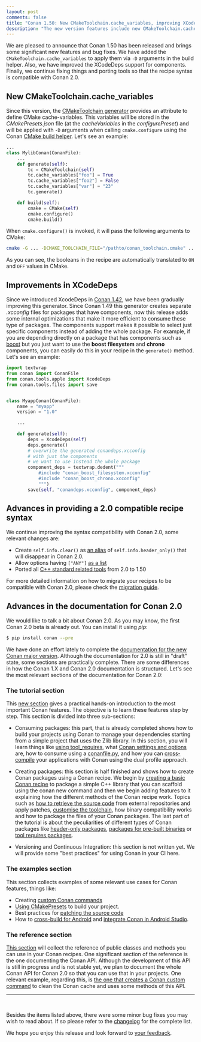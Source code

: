 ```yaml
---
layout: post
comments: false
title: "Conan 1.50: New CMakeToolchain.cache_variables, improving XCodeDeps support for components, fixes in CMake, MSBuild, XCode, many backports, minor changes, new tools, towards providing a 2.0 compatible recipe syntax and new Conan 2.0 beta docs"
description: "The new version features include new CMakeToolchain.cache_variables, improving XCodeDeps support for components, several fixes and much more"
---
```


<script type="application/ld+json">
{ "@context": "https://schema.org", 
 "@type": "TechArticle",
 "headline": "Version 1.50 of Conan C++ Package Manager is Released",
 "alternativeHeadline": "Learn all about the new 1.50 Conan C/C++ package manager version",
 "image": "https://docs.conan.io/en/latest/_images/frogarian.png",
 "author": "Conan Team", 
 "genre": "C/C++", 
 "keywords": "c c++ package manager conan release", 
 "publisher": {
    "@type": "Organization",
    "name": "Conan.io",
    "logo": {
      "@type": "ImageObject",
      "url": "https://media.jfrog.com/wp-content/uploads/2017/07/20134853/conan-logo-text.svg"
    }
},
 "datePublished": "2022-07-14",
 "description": "New CMakeToolchain.cache_variables, improving XCodeDeps support for components, fixes in CMake, MSBuild, XCode, many backports, minor changes, new tools, towards providing a 2.0 compatible recipe syntax and new Conan 2.0 beta docs.",
 }
</script>

We are pleased to announce that Conan 1.50 has been released and brings some significant
new features and bug fixes. We have added the ``CMakeToolchain.cache_variables`` to
apply them via ``-D`` arguments in the build helper. Also, we have improved the XCodeDeps
support for components. Finally, we continue fixing things and porting tools so that the
recipe syntax is compatible with Conan 2.0.

## New CMakeToolchain.cache_variables

Since this version, the [CMakeToolchain
generator](https://docs.conan.io/en/latest/reference/conanfile/tools/cmake/cmaketoolchain.html#cmaketoolchain)
provides an attribute to define CMake cache-variables. This variables will be stored in
the *CMakePresets.json* file (at the *cacheVariables* in the *configurePreset*) and will
be applied with ``-D`` arguments when calling ``cmake.configure`` using the Conan [CMake
build
helper](https://docs.conan.io/en/latest/reference/conanfile/tools/cmake/cmake.html#conan-cmake-build-helper).
Let's see an example:

```python
...
class MylibConan(ConanFile):
    ...
    def generate(self):
        tc = CMakeToolchain(self)
        tc.cache_variables["foo"] = True
        tc.cache_variables["foo2"] = False
        tc.cache_variables["var"] = "23"
        tc.generate()

    def build(self):
        cmake = CMake(self)
        cmake.configure()
        cmake.build()
```

When ``cmake.configure()`` is invoked, it will pass the following arguments to CMake:

```bash
cmake -G ... -DCMAKE_TOOLCHAIN_FILE="/pathto/conan_toolchain.cmake" ... -Dfoo="ON" -Dfoo2="OFF" -Dvar="23" ...
```

As you can see, the booleans in the recipe are automatically translated to ``ON`` and
``OFF`` values in CMake. 

## Improvements in XCodeDeps

Since we introduced XcodeDeps in [Conan
1.42](http://localhost:4000/2021/11/10/New-conan-release-1-42.html), we have been
gradually improving this generator. Since Conan 1.49 this generator creates separate
*.xcconfig* files for packages that have components, now this release adds some internal
optimizations that make it more efficient to consume these type of packages. The
components support makes it possible to select just specific components instead of adding
the whole package. For example, if you are depending directly on a package that has
components such as [boost](https://conan.io/center/boost) but you just want to use the
**boost** **filesystem** and **chrono** components, you can easily do this in your recipe
in the ``generate()`` method. Let's see an example:


```python
import textwrap
from conan import ConanFile
from conan.tools.apple import XcodeDeps
from conan.tools.files import save


class MyappConan(ConanFile):
    name = "myapp"
    version = "1.0"

    ...
    
    def generate(self):
        deps = XcodeDeps(self)
        deps.generate()
        # overwrite the generated conandeps.xcconfig
        # with just the components
        # we want to use instead the whole package
        component_deps = textwrap.dedent("""
            #include "conan_boost_filesystem.xcconfig"
            #include "conan_boost_chrono.xcconfig"
            """)
        save(self, "conandeps.xcconfig", component_deps)
```

## Advances in providing a 2.0 compatible recipe syntax

We continue improving the syntax compatibility with Conan 2.0, some
relevant changes are:

- Create ``self.info.clear()`` as [an
  alias](https://docs.conan.io/en/latest/migrating_to_2.0/recipes.html#the-package-id-method)
  of ``self.info.header_only()`` that will disappear in Conan 2.0.
- Allow options having ``["ANY"]`` [as a
  list](https://docs.conan.io/en/latest/migrating_to_2.0/recipes.html#any-special-value)
- Ported all [C++ standard related
  tools](https://docs.conan.io/en/latest/reference/conanfile/tools/build.html) from 2.0 to
  1.50

For more detailed information on how to migrate your recipes to be compatible with Conan
2.0, please check the [migration guide](https://docs.conan.io/en/latest/conan_v2.html).


## Advances in the documentation for Conan 2.0

We would like to talk a bit about Conan 2.0. As you may know, the first Conan 2.0 beta is
already out. You can install it using *pip*:

```bash
$ pip install conan --pre
```

We have done an effort lately to complete the [documentation for the new Conan major
version](https://docs.conan.io/en/2.0/). Although the documentation for 2.0 is still in
"draft" state, some sections are practically complete. There are some differences in how
the Conan 1.X and Conan 2.0 documentation is structured. Let's see the most relevant
sections of the documentation for Conan 2.0:

### The tutorial section

This [new section](https://docs.conan.io/en/2.0/tutorial.html) gives a practical hands-on
introduction to the most important Conan features. The objective is to learn these
features step by step. This section is divided into three sub-sections:

- Consuming packages: this part, that is already completed shows how to build your
projects using Conan to manage your dependencies starting from a simple project that uses
the Zlib library. In this section, you will learn things like [using
tool_requires](https://docs.conan.io/en/2.0/tutorial/consuming_packages/use_tools_as_conan_packages.html),
what [Conan settings and
options](https://docs.conan.io/en/2.0/tutorial/consuming_packages/different_configurations.html)
are, how to consume using a
[conanfile.py](https://docs.conan.io/en/2.0/tutorial/consuming_packages/the_flexibility_of_conanfile_py.html),
and how you can
[cross-compile](https://docs.conan.io/en/2.0/tutorial/consuming_packages/cross_building_with_conan.html)
your applications with Conan using the dual profile approach. 

- Creating packages: this section is half finished and shows how to create Conan packages
  using a Conan recipe. We begin by [creating a basic Conan
  recipe](https://docs.conan.io/en/2.0/tutorial/creating_packages/create_your_first_package.html)
  to package a simple C++ library that you can scaffold using the conan new command and
  then we begin adding features to it explaining how the different methods of the Conan
  recipe work. Topics such as [how to retrieve the source
  code](https://docs.conan.io/en/2.0/tutorial/creating_packages/handle_sources_in_packages.html)
  from external repositories and apply patches, [customise the
  toolchain](https://docs.conan.io/en/2.0/tutorial/creating_packages/preparing_the_build.html),
  how binary compatibility works and how to package the files of your Conan packages. The
  last part of the tutorial is about the peculiarities of different types of Conan
  packages like [header-only
  packages](https://docs.conan.io/en/2.0/tutorial/creating_packages/other_types_of_packages/header_only_packages.html),
  [packages for pre-built
  binaries](https://docs.conan.io/en/2.0/tutorial/creating_packages/other_types_of_packages/package_prebuilt_binaries.html)
  or [tool requires
  packages](https://docs.conan.io/en/2.0/tutorial/creating_packages/other_types_of_packages/tool_requires_packages.html).

- Versioning and Continuous Integration: this section is not written yet. We will provide
  some "best practices" for using Conan in your CI here.

### The examples section

This section collects examples of some relevant use cases for Conan features, things like:

- Creating [custom Conan
  commands](https://docs.conan.io/en/2.0/examples/extensions/commands/clean/custom_command_clean_revisions.html)
- [Using
  CMakePresets](https://docs.conan.io/en/2.0/examples/tools/cmake/cmake_toolchain/build_project_cmake_presets.html)
  to build your project.
- Best practices for [patching the source
  code](https://docs.conan.io/en/2.0/examples/tools/files/patches/patch_sources.html)
- How to [cross-build for
  Android](https://docs.conan.io/en/2.0/examples/cross_build/android/ndk.html) and
  [integrate Conan in Android
  Studio](https://docs.conan.io/en/2.0/examples/cross_build/android/android_studio.html).

### The reference section

[This section](https://docs.conan.io/en/2.0/reference.html) will collect the reference of
public classes and methods you can use in your Conan recipes. One significant section of
the reference is the one documenting the Conan API. Although the development of this API
is still in progress and is not stable yet, we plan to document the whole Conan API for
Conan 2.0 so that you can use that in your projects. One relevant example, regarding this, 
is [the one that creates a Conan custom
command](https://docs.conan.io/en/2.0/examples/extensions/commands/clean/custom_command_clean_revisions.html)
to clean the Conan cache and uses some methods of this API.

---

<br>

Besides the items listed above, there were some minor bug fixes you may wish to read
about. If so please refer to the
[changelog](https://docs.conan.io/en/latest/changelog.html#jun-2022) for the complete
list.

We hope you enjoy this release and look forward to [your
feedback](https://github.com/conan-io/conan/issues).
